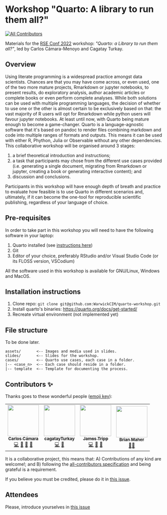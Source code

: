 # Workshop "Quarto: A library to run them all?"
<!-- ALL-CONTRIBUTORS-BADGE:START - Do not remove or modify this section -->
[![All Contributors](https://img.shields.io/badge/all_contributors-4-orange.svg?style=flat-square)](#contributors-)
<!-- ALL-CONTRIBUTORS-BADGE:END -->

Materials for the [RSE Conf 2022](https://rsecon2022.society-rse.org/) workshop: _"Quarto: a Library to run them all?"_, led by Carlos Cámara-Menoyo and Cagatay Turkay.


## Overview

Using literate programming is a widespread practice amongst data scientists. Chances are that you may have come across, or even used, one of the two more mature projects, Rmarkdown or jupyter notebooks, to present results, do exploratory analysis, author academic articles or complete books or even perform complete analyses. While both solutions can be used with multiple programming languages, the decision of whether to use one or the other is almost certain to be exclusively based on that: the vast majority of R users will opt for Rmarkdown while python users will favour jupyter notebooks.  At least until now, with Quarto being mature enough to become a game-changer.
Quarto is a language-agnostic software that it's based on pandoc to render files combining markdown and code into multiple ranges of formats and outputs. This means it can be used with either R, Phython, Julia or Observable without any other dependencies.
This collaborative workshop will be organised around 3 stages: 

1. a brief theoretical introduction and instructions; 
2. a task that participants may chose from the different use cases provided (i.e. generating a single document, migrating from Rmarkdown or jupyter, creating a book or generating interactive content); and 
3. discussion and conclusions.

Participants in this workshop will have enough depth of breath and practice to evaluate how feasible is to use Quarto in different scenarios and, ultimately, if it can become the one-tool for reproducible scientific publishing, regardless of your language of choice. 


## Pre-requisites

In order to take part in this workshop you will need to have the following software in your laptop:

1. Quarto installed (see [instructions here](https://quarto.org/docs/get-started/))
2. Git
3. Editor of your choice, preferably RStudio and/or Visual Studio Code (or its FLOSS version, VSCodium)


All the software used in this workshop is available for GNU/Linux, Windows and MacOS.

## Installation instructions

1. Clone repo: `git clone git@github.com:WarwickCIM/quarto-workshop.git`
2. Install quarto's binaries: https://quarto.org/docs/get-started/
3. Recreate virtual environment (not implemented yet)

## File structure

To be done later.

```
assets/       <-- Images and media used in slides.
slides/       <-- Slides for the workshop.
cases/        <-- Quarto use cases, each case in a folder.
|-- <case_n>  <-- Each case should reside in a folder.
|-- template  <-- Template for documenting the process.

```

## Contributors ✨

Thanks goes to these wonderful people ([emoji key](https://allcontributors.org/docs/en/emoji-key)):

<!-- ALL-CONTRIBUTORS-LIST:START - Do not remove or modify this section -->
<!-- prettier-ignore-start -->
<!-- markdownlint-disable -->
<table>
  <tr>
    <td align="center"><a href="http://carloscamara.es/en"><img src="https://avatars.githubusercontent.com/u/706549?v=4?s=100" width="100px;" alt=""/><br /><sub><b>Carlos Cámara</b></sub></a><br /><a href="https://github.com/WarwickCIM/quarto-workshop/commits?author=ccamara" title="Code">💻</a> <a href="#ideas-ccamara" title="Ideas, Planning, & Feedback">🤔</a> <a href="#talk-ccamara" title="Talks">📢</a> <a href="https://github.com/WarwickCIM/quarto-workshop/commits?author=ccamara" title="Documentation">📖</a></td>
    <td align="center"><a href="https://warwick.ac.uk/fac/cross_fac/cim/people/cagatay-turkay"><img src="https://avatars.githubusercontent.com/u/4129319?v=4?s=100" width="100px;" alt=""/><br /><sub><b>cagatayTurkay</b></sub></a><br /><a href="https://github.com/WarwickCIM/quarto-workshop/commits?author=cagatayTurkay" title="Code">💻</a> <a href="#ideas-cagatayTurkay" title="Ideas, Planning, & Feedback">🤔</a></td>
    <td align="center"><a href="https://warwick.ac.uk/fac/arts/research/digitalhumanities/team/"><img src="https://avatars.githubusercontent.com/u/5781056?v=4?s=100" width="100px;" alt=""/><br /><sub><b>James Tripp</b></sub></a><br /><a href="https://github.com/WarwickCIM/quarto-workshop/commits?author=jamestripp" title="Code">💻</a> <a href="#ideas-jamestripp" title="Ideas, Planning, & Feedback">🤔</a> <a href="#talk-jamestripp" title="Talks">📢</a></td>
    <td align="center"><a href="https://github.com/brian-maher"><img src="https://avatars.githubusercontent.com/u/6905100?v=4?s=100" width="100px;" alt=""/><br /><sub><b>Brian Maher</b></sub></a><br /><a href="#mentoring-brian-maher" title="Mentoring">🧑‍🏫</a></td>
  </tr>
</table>

<!-- markdownlint-restore -->
<!-- prettier-ignore-end -->

<!-- ALL-CONTRIBUTORS-LIST:END -->

It is a collaborative project, this means that: A) Contributions of any kind are welcome!; and B) following the [all-contributors specification](https://allcontributors.org/) and being grateful is a requirement.

If you believe you must be credited, please do it in [this issue](https://github.com/WarwickCIM/quarto-workshop/issues/1).

## Attendees

Please, introduce yourselves in [this issue](https://github.com/WarwickCIM/quarto-workshop/issues/17)
